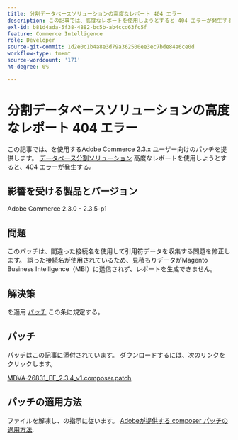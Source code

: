 ```yaml
---
title: 分割データベースソリューションの高度なレポート 404 エラー
description: この記事では、高度なレポートを使用しようとすると 404 エラーが発生する [split database solution] （https://devdocs.magento.com/guides/v2.3/config-guide/multi-master/multi-master.html）のAdobe Commerce 2.3.x ユーザー向けのパッチを提供します。
exl-id: b81d4ada-5f38-4882-bc5b-ab4ccd63fc5f
feature: Commerce Intelligence
role: Developer
source-git-commit: 1d2e0c1b4a8e3d79a362500ee3ec7bde84a6ce0d
workflow-type: tm+mt
source-wordcount: '171'
ht-degree: 0%

---
```


# 分割データベースソリューションの高度なレポート 404 エラー

この記事では、を使用するAdobe Commerce 2.3.x ユーザー向けのパッチを提供します。 [データベース分割ソリューション](https://devdocs.magento.com/guides/v2.3/config-guide/multi-master/multi-master.html) 高度なレポートを使用しようとすると、404 エラーが発生する。

## 影響を受ける製品とバージョン

Adobe Commerce 2.3.0 - 2.3.5-p1

## 問題

このパッチは、間違った接続名を使用して引用符データを収集する問題を修正します。 誤った接続名が使用されているため、見積もりデータがMagento Business Intelligence（MBI）に送信されず、レポートを生成できません。

## 解決策

を適用 [パッチ](assets/MDVA-26831_EE_2.3.4_v1.composer.patch.zip) この条に規定する。

## パッチ

パッチはこの記事に添付されています。 ダウンロードするには、次のリンクをクリックします。

[MDVA-26831\_EE\_2.3.4\_v1.composer.patch](assets/MDVA-26831_EE_2.3.4_v1.composer.patch.zip)

## パッチの適用方法

ファイルを解凍し、の指示に従います。 [Adobeが提供する composer パッチの適用方法](/help/how-to/general/how-to-apply-a-composer-patch-provided-by-magento.md).
